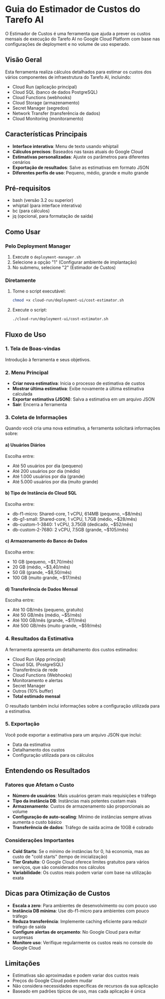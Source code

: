 # Guia do Estimador de Custos do Tarefo AI

O Estimador de Custos é uma ferramenta que ajuda a prever os custos mensais de execução do Tarefo AI no Google Cloud Platform com base nas configurações de deployment e no volume de uso esperado.

## Visão Geral

Esta ferramenta realiza cálculos detalhados para estimar os custos dos vários componentes de infraestrutura do Tarefo AI, incluindo:

- Cloud Run (aplicação principal)
- Cloud SQL (banco de dados PostgreSQL)
- Cloud Functions (webhooks)
- Cloud Storage (armazenamento)
- Secret Manager (segredos)
- Network Transfer (transferência de dados)
- Cloud Monitoring (monitoramento)

## Características Principais

- **Interface interativa**: Menu de texto usando whiptail
- **Cálculos precisos**: Baseados nas taxas atuais do Google Cloud
- **Estimativas personalizadas**: Ajuste os parâmetros para diferentes cenários
- **Exportação de resultados**: Salve as estimativas em formato JSON
- **Diferentes perfis de uso**: Pequeno, médio, grande e muito grande

## Pré-requisitos

- bash (versão 3.2 ou superior)
- whiptail (para interface interativa)
- bc (para cálculos)
- jq (opcional, para formatação de saída)

## Como Usar

### Pelo Deployment Manager
1. Execute o `deployment-manager.sh`
2. Selecione a opção "1" (Configurar ambiente de implantação)
3. No submenu, selecione "2" (Estimador de Custos)

### Diretamente
1. Torne o script executável:
   ```bash
   chmod +x cloud-run/deployment-ui/cost-estimator.sh
   ```
2. Execute o script:
   ```bash
   ./cloud-run/deployment-ui/cost-estimator.sh
   ```

## Fluxo de Uso

### 1. Tela de Boas-vindas
Introdução à ferramenta e seus objetivos.

### 2. Menu Principal
- **Criar nova estimativa**: Inicia o processo de estimativa de custos
- **Mostrar última estimativa**: Exibe novamente a última estimativa calculada
- **Exportar estimativa (JSON)**: Salva a estimativa em um arquivo JSON
- **Sair**: Encerra a ferramenta

### 3. Coleta de Informações
Quando você cria uma nova estimativa, a ferramenta solicitará informações sobre:

#### a) Usuários Diários
Escolha entre:
- Até 50 usuários por dia (pequeno)
- Até 200 usuários por dia (médio)
- Até 1.000 usuários por dia (grande)
- Até 5.000 usuários por dia (muito grande)

#### b) Tipo de Instância do Cloud SQL
Escolha entre:
- db-f1-micro: Shared-core, 1 vCPU, 614MB (pequeno, ~$8/mês)
- db-g1-small: Shared-core, 1 vCPU, 1.7GB (médio, ~$28/mês)
- db-custom-1-3840: 1 vCPU, 3.75GB (dedicado, ~$52/mês)
- db-custom-2-7680: 2 vCPU, 7.5GB (grande, ~$105/mês)

#### c) Armazenamento do Banco de Dados
Escolha entre:
- 10 GB (pequeno, ~$1,70/mês)
- 20 GB (médio, ~$3,40/mês)
- 50 GB (grande, ~$8,50/mês)
- 100 GB (muito grande, ~$17/mês)

#### d) Transferência de Dados Mensal
Escolha entre:
- Até 10 GB/mês (pequeno, gratuito)
- Até 50 GB/mês (médio, ~$5/mês)
- Até 100 GB/mês (grande, ~$11/mês)
- Até 500 GB/mês (muito grande, ~$59/mês)

### 4. Resultados da Estimativa
A ferramenta apresenta um detalhamento dos custos estimados:

- Cloud Run (App principal)
- Cloud SQL (PostgreSQL)
- Transferência de rede
- Cloud Functions (Webhooks)
- Monitoramento e alertas
- Secret Manager
- Outros (10% buffer)
- **Total estimado mensal**

O resultado também inclui informações sobre a configuração utilizada para a estimativa.

### 5. Exportação
Você pode exportar a estimativa para um arquivo JSON que inclui:
- Data da estimativa
- Detalhamento dos custos
- Configuração utilizada para os cálculos

## Entendendo os Resultados

### Fatores que Afetam o Custo

- **Número de usuários**: Mais usuários geram mais requisições e tráfego
- **Tipo da instância DB**: Instâncias mais potentes custam mais
- **Armazenamento**: Custos de armazenamento são proporcionais ao volume
- **Configuração de auto-scaling**: Mínimo de instâncias sempre ativas aumenta o custo básico
- **Transferência de dados**: Tráfego de saída acima de 10GB é cobrado

### Considerações Importantes

- **Cold Starts**: Se o mínimo de instâncias for 0, há economia, mas ao custo de "cold starts" (tempo de inicialização)
- **Tier Gratuito**: O Google Cloud oferece limites gratuitos para vários serviços, que são considerados nos cálculos
- **Variabilidade**: Os custos reais podem variar com base na utilização exata

## Dicas para Otimização de Custos

- **Escala a zero**: Para ambientes de desenvolvimento ou com pouco uso
- **Instância DB mínima**: Use db-f1-micro para ambientes com pouco tráfego
- **Reduza transferência**: Implemente caching eficiente para reduzir tráfego de saída
- **Configure alertas de orçamento**: No Google Cloud para evitar surpresas
- **Monitore uso**: Verifique regularmente os custos reais no console do Google Cloud

## Limitações

- Estimativas são aproximadas e podem variar dos custos reais
- Preços do Google Cloud podem mudar
- Não considera necessidades específicas de recursos da sua aplicação
- Baseado em padrões típicos de uso, mas cada aplicação é única